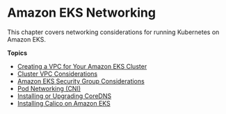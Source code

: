 # Amazon EKS Networking<a name="eks-networking"></a>

This chapter covers networking considerations for running Kubernetes on Amazon EKS\.

**Topics**
+ [Creating a VPC for Your Amazon EKS Cluster](create-public-private-vpc.md)
+ [Cluster VPC Considerations](network_reqs.md)
+ [Amazon EKS Security Group Considerations](sec-group-reqs.md)
+ [Pod Networking \(CNI\)](pod-networking.md)
+ [Installing or Upgrading CoreDNS](coredns.md)
+ [Installing Calico on Amazon EKS](calico.md)